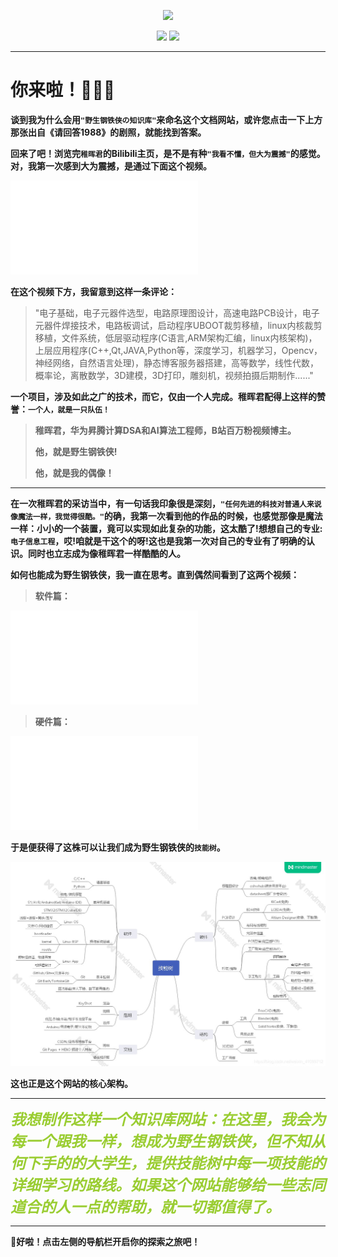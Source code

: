 <p align="center">
    <a href="https://space.bilibili.com/20259914" target="_blank">
        <img src="https://happymrli.github.io/2022/02/27/%E5%85%AC%E5%91%8A/QQ%E5%9B%BE%E7%89%8720220227102323.png" width=""/>
    </a>
</p>


<p align="center">
  <a href="https://github.com/happymrli/My-storehouse-of-knowledge" target="_blank"><img src="https://img.shields.io/badge/Github-happymrli-red.svg"></a>
  <a href="https://gitee.com/redamancy785/My-storehouse-of-knowledge.git" target="_blank">
    <img src="https://img.shields.io/badge/Gitee-Redamancy785-green.svg"></a>
  </a>
</p>



---
# **你来啦**！🎉🎉🎉

**谈到我为什么会用`"野生钢铁侠の知识库"`来命名这个文档网站，或许您点击一下上方那张出自《请回答1988》的剧照，就能找到答案。**

**回来了吧！浏览完`稚晖君`的Bilibili主页，是不是有种`"我看不懂，但大为震撼"`的感觉。对，我第一次感到大为震撼，是通过下面这个视频。**

<iframe src="//player.bilibili.com/player.html?aid=96244032&bvid=BV1jE41137eu&cid=164144278&page=1" scrolling="no" border="0" frameborder="no" framespacing="0" allowfullscreen="true"> </iframe>

**在这个视频下方，我留意到这样一条评论：**

> "电子基础，电子元器件选型，电路原理图设计，高速电路PCB设计，电子元器件焊接技术，电路板调试，启动程序UBOOT裁剪移植，linux内核裁剪移植，文件系统，低层驱动程序(C语言,ARM架构汇编，linux内核架构)，上层应用程序(C++,Qt,JAVA,Python等，深度学习，机器学习，Opencv，神经网络，自然语言处理)，静态博客服务器搭建，高等数学，线性代数，概率论，离散数学，3D建模，3D打印，雕刻机，视频拍摄后期制作......"

**一个项目，涉及如此之广的技术，而它，仅由一个人完成。稚晖君配得上这样的赞誉：`一个人，就是一只队伍！`**

> **稚晖君，华为昇腾计算DSA和AI算法工程师，B站百万粉视频博主。**
>
> **他，就是野生钢铁侠!**
>
> **他，就是我的偶像！**

------

**在一次稚晖君的采访当中，有一句话我印象很是深刻，`"任何先进的科技对普通人来说像魔法一样，我觉得很酷。"`的确，我第一次看到他的作品的时候，也感觉那像是魔法一样：小小的一个装置，竟可以实现如此复杂的功能，这太酷了!想想自己的专业:`电子信息工程`，哎!咱就是干这个的呀!这也是我第一次对自己的专业有了明确的认识。同时也立志成为像稚晖君一样酷酷的人。**

**如何也能成为野生钢铁侠，我一直在思考。直到偶然间看到了这两个视频：**

> **软件篇：**

<iframe src="//player.bilibili.com/player.html?aid=91299923&bvid=BV1F7411u71s&cid=155884314&page=1" scrolling="no" border="0" frameborder="no" framespacing="0" allowfullscreen="true"> </iframe>

> **硬件篇：**

<iframe src="//player.bilibili.com/player.html?aid=73533882&bvid=BV19E411a7Sf&cid=125772471&page=1" scrolling="no" border="0" frameborder="no" framespacing="0" allowfullscreen="true"> </iframe>

**于是便获得了这株可以让我们成为野生钢铁侠的`技能树`。**

![](Picture/QQ图片20220307164759.jpg)



**这也正是这个网站的核心架构。**

------

***<font color="YellowGreen" size=5 face="黑体">我想制作这样一个知识库网站：在这里，我会为每一个跟我一样，想成为野生钢铁侠，但不知从何下手的的大学生，提供技能树中每一项技能的详细学习的路线。如果这个网站能够给一些志同道合的人一点的帮助，就一切都值得了。</font>***


---

🚩**好啦！点击左侧的导航栏开启你的探索之旅吧！**

